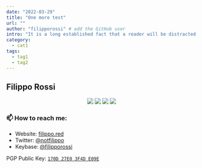 ```yaml
---
date: "2022-03-29"
title: "One more test"
url: ""
author: "filipporossi" # add the GitHub user
intro: "It is a long established fact that a reader will be distracted by the readable content of a page when looking at its layout."
category:
  - cat1
tags:
  - tag1
  - tag2
---
```


## Filippo Rossi

<p align="center">
  <img src="https://img.shields.io/badge/last%20major%20release-aug.%202000-important" />
  <img src="https://img.shields.io/badge/unminified%20size-6%20feet%206%20inches-informational" />
  <img src="https://img.shields.io/badge/vulnerabilities-high-critical" />
  <img src="https://img.shields.io/badge/code%20quality-A%20for%20effort-success" />
</p>

### 📫 How to reach me:

- Website: [filippo.red](https://filippo.red/)
- Twitter: [@notfilippo](https://twitter.com/notfilippo)
- Keybase: [@filipporossi](https://keybase.io/filipporossi)

PGP Public Key: [`170D 27E0 3F4D E09E`](https://keybase.io/filipporossi/pgp_keys.asc)
